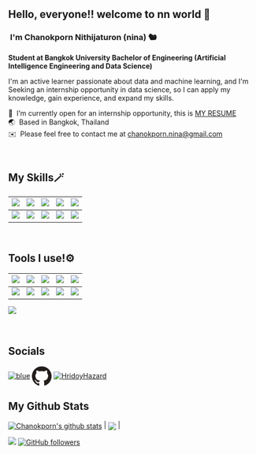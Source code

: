 ## Hello, everyone!! welcome to nn world 🙌
### &nbsp;I'm Chanokporn Nithijaturon (nina) 🐿️

**Student at Bangkok University Bachelor of Engineering (Artificial Intelligence Engineering and Data Science)**

I'm an active learner passionate about data and machine learning, and I'm Seeking an internship opportunity in data science, so I can apply my knowledge, gain experience, 
and expand my skills.

📃 &nbsp;I’m currently open for an internship opportunity, this is [MY RESUME](https://drive.google.com/drive/folders/10M-bCRATMaEnOnHImLHeJ5YIF6tZYmdz?usp=sharing)\
🌏 &nbsp;Based in Bangkok, Thailand\
✉️ &nbsp;Please feel free to contact me at [chanokporn.nina@gmail.com](mailto:chanokporn.nina@gmail.com)


<br>

## My Skills🪄

  
|![](https://img.shields.io/badge/Machine%20Learning-blue?style=for-the-badge)|![](https://img.shields.io/badge/ML-Supervized%20Learning-blue?style=for-the-badge)|![](https://img.shields.io/badge/ML-Unsupervized%20Learning-blue?style=for-the-badge)|![](https://img.shields.io/badge/Dash%20Board-red?style=for-the-badge)|![](https://img.shields.io/badge/And%20More!-yellow?style=for-the-badge)|
|---|---|---|---|---|
|![](https://img.shields.io/badge/Data%20Science-blue?style=for-the-badge)|![](https://img.shields.io/badge/DS-Data%20Preparation-blue?style=for-the-badge)|![](https://img.shields.io/badge/DS-Data%20Analysis-blue?style=for-the-badge)|![](https://img.shields.io/badge/DS-Data%20Visualization-blue?style=for-the-badge)|![](https://img.shields.io/badge/And%20More!-yellow?style=for-the-badge)|

<br>

## Tools I use!⚙️


|![](https://img.shields.io/badge/Python-FFD43B?style=for-the-badge&logo=python&logoColor=darkgreen)|![](https://img.shields.io/badge/TensorFlow-FF6F00?style=for-the-badge&logo=TensorFlow&logoColor=white)|![](https://img.shields.io/badge/scikit_learn-F7931E?style=for-the-badge&logo=scikit-learn&logoColor=white)|![](https://img.shields.io/badge/MySQL-005C84?style=for-the-badge&logo=mysql&logoColor=white)|![](https://img.shields.io/badge/Jupyter-F37626.svg?&style=for-the-badge&logo=Jupyter&logoColor=white)|
|---|---|---|---|---|
|![](https://img.shields.io/badge/conda-342B029.svg?&style=for-the-badge&logo=anaconda&logoColor=white)|![](https://img.shields.io/badge/Pandas-2C2D72?style=for-the-badge&logo=pandas&logoColor=white)|![](https://img.shields.io/badge/Numpy-777BB4?style=for-the-badge&logo=numpy&logoColor=white)|![](https://img.shields.io/badge/PowerBI-F2C811?style=for-the-badge&logo=Power%20BI&logoColor=white)|![](https://img.shields.io/badge/Google_Cloud-4285F4?style=for-the-badge&logo=google-cloud&logoColor=white)|

![](https://img.shields.io/badge/And%20More!-orange?style=for-the-badge)


<br>

## Socials
<a href="https://www.linkedin.com/in/chanokporn-nina/" target ="blank"><img align="center" src="https://cdn.jsdelivr.net/npm/simple-icons@3.0.1/icons/linkedin.svg" alt="blue" height="40" width="40" /></a>
<a href="https://github.com/cnpnina" target="blank"><img align="center" src="https://raw.githubusercontent.com/github/explore/80688e429a7d4ef2fca1e82350fe8e3517d3494d/topics/github-api/github-api.png" alt="HridoyHazard" height="40" width="40" /></a>
<a href="https://medium.com/@chanokporn.nith" target="blank"><img align="center" src="https://raw.githubusercontent.com/danielcranney/readme-generator/main/public/icons/socials/medium.svg" alt="HridoyHazard" height="40" width="40" /></a>



## My Github Stats
<a href="https://github.com/cnpnina/github-readme-stats"><img align="center" src="https://github-readme-stats.vercel.app/api?username=cnpnina&show_icons=true&include_all_commits=true&theme=algolia&hide_border=true" alt="Chanokporn's github stats" /></a> | <a href="https://github.com/cnpnina/github-readme-stats"><img height ="195em" align="center" src="https://github-readme-stats.vercel.app/api/top-langs/?username=cnpnina&layout=compact&langs_count=8&theme=algolia&hide_border=true" /></a> |

<!---
cnpnina/cnpnina is a ✨ special ✨ repository because its `README.md` (this file) appears on your GitHub profile.
You can click the Preview link to take a look at your changes.
--->


![](https://komarev.com/ghpvc/?username=cnpnina&label=PROFILE+VIEWS) [![GitHub followers](https://img.shields.io/github/followers/cnpnina.svg?style=social&label=Follow)](https://github.com/cnpnina?tab=followers)<br/>

